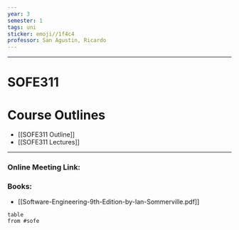 ```yaml
---
year: 3
semester: 1
tags: uni
sticker: emoji//1f4c4
professor: San Agustin, Ricardo
---
```

---
# SOFE311

# Course Outlines
- [[SOFE311 Outline]]
- [[SOFE311 Lectures]]

---
### Online Meeting Link:


### Books:
- [[Software-Engineering-9th-Edition-by-Ian-Sommerville.pdf]]


```dataview
table
from #sofe
```